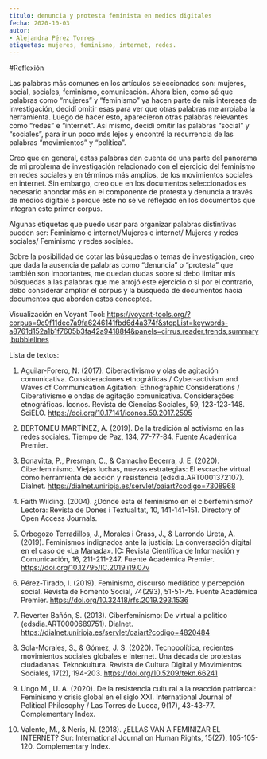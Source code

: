```yaml
---
titulo: denuncia y protesta feminista en medios digitales
fecha: 2020-10-03
autor:
- Alejandra Pérez Torres
etiquetas: mujeres, feminismo, internet, redes. 
---
```


#Reflexión


Las palabras más comunes en los artículos seleccionados son: mujeres, social, sociales, feminismo, comunicación. 
Ahora bien, como sé que palabras como “mujeres” y “feminismo” ya hacen parte de mis intereses de investigación,
decidí omitir esas para ver que otras palabras me arrojaba la herramienta. 
Luego de hacer esto, aparecieron otras palabras relevantes como “redes” e “internet”. 
Así mismo, decidí omitir las palabras “social” y “sociales”, para ir un poco más lejos y encontré la recurrencia de las palabras “movimientos” y “política”. 

Creo que en general, estas palabras dan cuenta de una parte del panorama de mi problema de investigación relacionado con el ejercicio del feminismo en redes sociales
y en términos más amplios, de los movimientos sociales en internet. 
Sin embargo, creo que en los documentos seleccionados es necesario ahondar más en el componente de protesta y denuncia a través de medios digitale
s porque este no se ve reflejado en los documentos que integran este primer corpus. 

Algunas etiquetas que puedo usar para organizar palabras distintivas pueden ser: 
Feminismo e internet/Mujeres e internet/ Mujeres y redes sociales/ Feminismo y redes sociales. 

Sobre la posibilidad de cotar las búsquedas o temas de investigación, creo que dada la ausencia de palabras como “denuncia” o “protesta” que también son importantes, 
me quedan dudas sobre si debo limitar mis búsquedas a las palabras que me arrojó este ejercicio o si por el contrario,
debo considerar ampliar el corpus y la búsqueda de documentos hacia documentos que aborden estos conceptos. 


Visualización en Voyant Tool:
https://voyant-tools.org/?corpus=9c9f11dec7a9fa6246141fbd6d4a374f&stopList=keywords-a8761d152a1b1f7605b3fa42a94188f4&panels=cirrus,reader,trends,summary,bubblelines

Lista de textos: 

1.	Aguilar-Forero, N. (2017). Ciberactivismo y olas de agitación comunicativa. Consideraciones etnográficas / Cyber-activism and Waves of Communication Agitation: Ethnographic Considerations / Ciberativismo e ondas de agitação comunicativa. Considerações etnográficas. Íconos. Revista de Ciencias Sociales, 59, 123-123-148. SciELO. https://doi.org/10.17141/iconos.59.2017.2595

2.	BERTOMEU MARTÍNEZ, A. (2019). De la tradición al activismo en las redes sociales. Tiempo de Paz, 134, 77-77-84. Fuente Académica Premier.

3.	Bonavitta, P., Presman, C., & Camacho Becerra, J. E. (2020). Ciberfeminismo. Viejas luchas, nuevas estrategias: El escrache virtual como herramienta de acción y resistencia (edsdia.ART0001372107). Dialnet. https://dialnet.unirioja.es/servlet/oaiart?codigo=7308968

4.	Faith Wilding. (2004). ¿Dónde está el feminismo en el ciberfeminismo? Lectora: Revista de Dones i Textualitat, 10, 141-141-151. Directory of Open Access Journals.

5.	Orbegozo Terradillos, J., Morales i Grass, J., & Larrondo Ureta, A. (2019). Feminismos indignados ante la justicia: La conversación digital en el caso de «La Manada». IC: Revista Científica de Información y Comunicación, 16, 211-211-247. Fuente Académica Premier. https://doi.org/10.12795/IC.2019.i19.07v

6.	Pérez-Tirado, I. (2019). Feminismo, discurso mediático y percepción social. Revista de Fomento Social, 74(293), 51-51-75. Fuente Académica Premier. https://doi.org/10.32418/rfs.2019.293.1536

7.	Reverter Bañón, S. (2013). Ciberfeminismo: De virtual a político (edsdia.ART0000689751). Dialnet. https://dialnet.unirioja.es/servlet/oaiart?codigo=4820484

8.	Sola-Morales, S., & Gómez, J. S. (2020). Tecnopolítica, recientes movimientos sociales globales e Internet. Una década de protestas ciudadanas. Teknokultura. Revista de Cultura Digital y Movimientos Sociales, 17(2), 194-203. https://doi.org/10.5209/tekn.66241

9.	Ungo M., U. A. (2020). De la resistencia cultural a la reacción patriarcal: Feminismo y crisis global en el siglo XXI. International Journal of Political Philosophy / Las Torres de Lucca, 9(17), 43-43-77. Complementary Index.

10.	Valente, M., & Neris, N. (2018). ¿ELLAS VAN A FEMINIZAR EL INTERNET? Sur: International Journal on Human Rights, 15(27), 105-105-120. Complementary Index.
